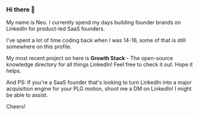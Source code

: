### Hi there 👋

My name is Neo. I currently spend my days building founder brands on LinkedIn for product-led SaaS founders.

I've spent a lot of time coding back when I was 14-16, some of that is still somewhere on this profile.

My most recent project on here is **Growth Stack** - The open-source knowledge directory for all things LinkedIn! Feel free to check it out. Hope it helps.

And PS: If you're a SaaS founder that's looking to turn LinkedIn into a major acquisition engine for your PLG motion, shoot me a DM on LinkedIn! I might be able to assist.

Cheers!

<!--
**neomhr/neomhr** is a ✨ _special_ ✨ repository because its `README.md` (this file) appears on your GitHub profile.

Here are some ideas to get you started:

- 🔭 I’m currently working on ...
- 🌱 I’m currently learning ...
- 👯 I’m looking to collaborate on ...
- 🤔 I’m looking for help with ...
- 💬 Ask me about ...
- 📫 How to reach me: ...
- 😄 Pronouns: ...
- ⚡ Fun fact: ...
-->
